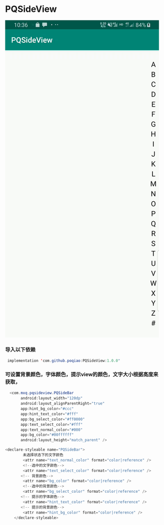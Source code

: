 # PQSideView
![image](https://github.com/poqiao/PQSideView/blob/master/app/src/main/assets/tup.gif)
### 导入以下依赖
```Java
 implementation 'com.github.poqiao:PQSideView:1.0.0"
 ```
 ### 可设置背景颜色，字体颜色，提示view的颜色，文字大小根据高度来获取，
 ```Java
   <com.mxq.pqsideview.PQSideBar
        android:layout_width="120dp"
        android:layout_alignParentRight="true"
        app:hint_bg_color="#ccc"
        app:hint_text_color="#fff"
        app:bg_select_color="#ff0000"
        app:text_select_color="#fff"
        app:text_normal_color="#000"
        app:bg_color="#00ffffff"
        android:layout_height="match_parent" />
```
```Java
<declare-styleable name="PQSideBar">
        未选择状态下的文字颜色
        <attr name="text_normal_color" format="color|reference" />
        <!--选中的文字颜色-->
        <attr name="text_select_color" format="color|reference" />
       <!-- 背景颜色-->
        <attr name="bg_color" format="color|reference" />
        <!--选中的背景颜色-->
        <attr name="bg_select_color" format="color|reference" />
       <!-- 提示的字体颜色-->
        <attr name="hint_text_color" format="color|reference" />
       <!-- 提示的背景颜色-->
        <attr name="hint_bg_color" format="color|reference" />
    </declare-styleable>
```
